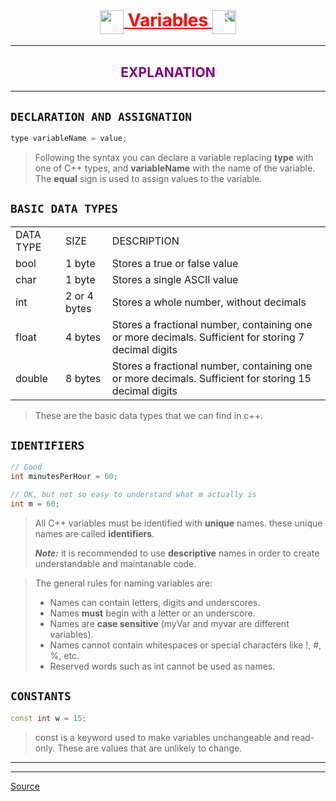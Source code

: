 <h1 align="center" style="text-decoration:underline;color:red;">
    <img style="vertical-align:middle;" src="https://media.giphy.com/media/SUDr9512mOzZrAbMcv/giphy.gif" height="38"/> 
    Variables
    <img style="transform:scaleX(-1);vertical-align:middle;" src="https://media.giphy.com/media/SUDr9512mOzZrAbMcv/giphy.gif" height="38"/>
</h1>

---

<h2 align="center" style="color:purple;">EXPLANATION</h2>

---

## `DECLARATION AND ASSIGNATION`

```cpp
type variableName = value;
```

> Following the syntax you can declare a variable replacing **type** with one of C++ types, and **variableName** with the name of the variable. The **equal** sign is used to assign values to the variable.

## `BASIC DATA TYPES`

<table align="center">
    <tr>
        <td>DATA TYPE</td>
        <td>SIZE</td>
        <td>DESCRIPTION</td>
    </tr>
    <tr>
        <td>bool</td>
        <td>1 byte</td>
        <td>Stores a true or false value</td>
    </tr>
    <tr>
        <td>char</td>
        <td>1 byte</td>
        <td>Stores a single ASCII value</td>
    </tr>
    <tr>
        <td>int</td>
        <td>2 or 4 bytes</td>
        <td>Stores a whole number, without decimals</td>
    </tr>
    <tr>
        <td>float</td>
        <td>4 bytes</td>
        <td>Stores a fractional number, containing one or more decimals. Sufficient for storing 7 decimal digits</td>
    </tr>
    <tr>
        <td>double</td>
        <td>8 bytes</td>
        <td>Stores a fractional number, containing one or more decimals. Sufficient for storing 15 decimal digits</td>
    </tr>
</table>



> These are the basic data types that we can find in c++.

## `IDENTIFIERS`

```cpp
// Good
int minutesPerHour = 60;

// OK, but not so easy to understand what m actually is
int m = 60;
```

> All C++ variables must be identified with  **unique** names. these unique names are called **identifiers**. 
>
> ***Note:*** it is recommended to use **descriptive** names in order to create understandable and maintanable code.

> The general rules for naming variables are:
>
> - Names can contain letters, digits and underscores.
> - Names **must** begin with a letter or an underscore.
> - Names are **case sensitive** (myVar and myvar are different variables).
> - Names cannot contain whitespaces or special characters like !, #, %, etc.
> - Reserved words such as int cannot be used as names.

## `CONSTANTS`

```cpp
const int w = 15;
```

> const is a keyword used to make variables unchangeable and read-only. These are values that are unlikely to change.

---
---
<a href="https://www.w3schools.com" target="_blank">Source</a>


